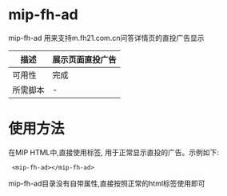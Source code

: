 # mip-fh-ad 

mip-fh-ad 用来支持m.fh21.com.cn问答详情页的直投广告显示

| 描述 | 展示页面直投广告|
|---|---|
|可用性	|完成 |
|所需脚本| - |

# 使用方法

在MIP HTML中,直接使用标签, 用于正常显示直投的广告。示例如下:
```
 <mip-fh-ad></mip-fh-ad>
```

mip-fh-ad目录没有自带属性,直接按照正常的html标签使用即可
